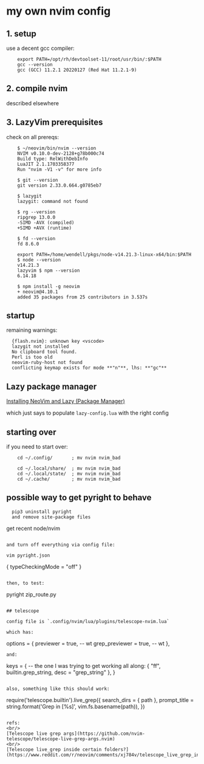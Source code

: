 # my own nvim config

## 1. setup

use a decent gcc compiler:
```
    export PATH=/opt/rh/devtoolset-11/root/usr/bin/:$PATH
    gcc --version
    gcc (GCC) 11.2.1 20220127 (Red Hat 11.2.1-9)
```

## 2. compile nvim

described elsewhere


## 3. LazyVim prerequisites

check on all prereqs:
```
    $ ~/neovim/bin/nvim --version
    NVIM v0.10.0-dev-2128+g78b000c74
    Build type: RelWithDebInfo
    LuaJIT 2.1.1703358377
    Run "nvim -V1 -v" for more info
```

```
    $ git --version
    git version 2.33.0.664.g0785eb7
```

```
    $ lazygit
    lazygit: command not found
```

```
    $ rg --version
    ripgrep 13.0.0
    -SIMD -AVX (compiled)
    +SIMD +AVX (runtime)
```

```
    $ fd --version
    fd 8.6.0
```

```
    export PATH=/home/wendell/pkgs/node-v14.21.3-linux-x64/bin:$PATH
    $ node --version
    v14.21.3
    lazyvim $ npm --version
    6.14.18
```

```
    $ npm install -g neovim
    + neovim@4.10.1
    added 35 packages from 25 contributors in 3.537s
```

## startup

remaining warnings:

```
  {flash.nvim}: unknown key <vscode>
  lazygit not installed
  No clipboard tool found.
  Perl is too old
  neovim-ruby-host not found
  conflicting keymap exists for mode **"n"**, lhs: **"gc"**
```


## Lazy package manager

[Installing NeoVim and Lazy (Package Manager)](https://medium.com/@shaikzahid0713/installing-neovim-and-packer-package-manager-for-neovim-30e166f8495a)

which just says to populate `lazy-config.lua` with the right config

## starting over

if you need to start over:

```
    cd ~/.config/       ; mv nvim nvim_bad

    cd ~/.local/share/  ; mv nvim nvim_bad
    cd ~/.local/state/  ; mv nvim nvim_bad
    cd ~/.cache/        ; mv nvim nvim_bad
```

## possible way to get pyright to behave

```
  pip3 uninstall pyright
  and remove site-package files
```

get recent node/nvim

```

and turn off everything via config file:
```
    vim pyright.json
{
  typeCheckingMode = "off"
}
```

then, to test:

```
  pyright zip_route.py
```

## telescope

config file is `.config/nvim/lua/plugins/telescope-nvim.lua`

which has:
```
  options  = {
    previewer = true, -- wt
    grep_previewer = true, -- wt
  },
```
and:
```
  keys = {
      -- the one I was trying to get working all along:
      { "<leader>ff", builtin.grep_string, desc = "grep_string" },
  }
```

also, something like this should work:
```
  require('telescope.builtin').live_grep({
    search_dirs = { path },
    prompt_title = string.format('Grep in [%s]', vim.fs.basename(path)),
  })
```

refs:
<br/>
[Telescope live grep args](https://github.com/nvim-telescope/telescope-live-grep-args.nvim)
<br/>
[Telescope live_grep inside certain folders?](https://www.reddit.com/r/neovim/comments/xj784v/telescope_live_grep_inside_certain_folders/)


